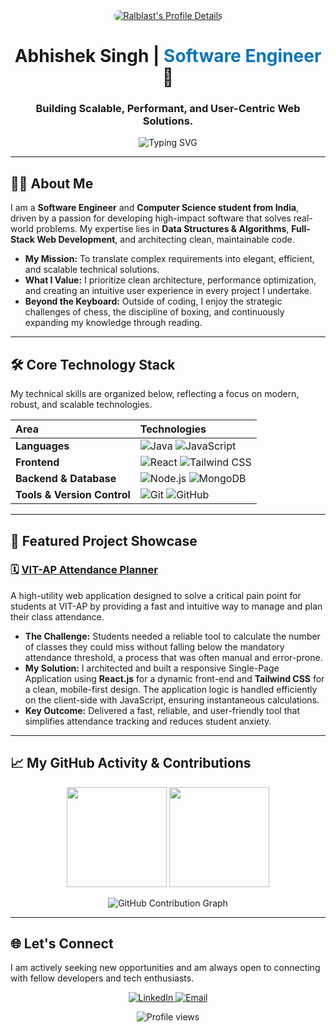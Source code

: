 <div align="center">
  <a href="https://github.com/Ralblast">
    <img src="https://github-profile-summary-cards.vercel.app/api/cards/profile-details?username=Ralblast&theme=github_dark" alt="Ralblast's Profile Details" style="border-radius:10px;"/>
  </a>
</div>

<div align="center">
  <h1>Abhishek Singh | <span style="color:#0E75B6;">Software Engineer</span> 🚀</h1>
  <h3>Building Scalable, Performant, and User-Centric Web Solutions.</h3>
</div>

<p align="center">
  <img src="https://readme-typing-svg.herokuapp.com?font=JetBrains+Mono&weight=600&size=24&pause=1000&color=0E75B6&center=true&vCenter=true&width=490&lines=Full+Stack+Developer;Java+%7C+React+%7C+DSA+Lover;Always+Learning+and+Building" alt="Typing SVG" />
</p>

---

## 👨‍💻 About Me

I am a **Software Engineer** and **Computer Science student from India**, driven by a passion for developing high-impact software that solves real-world problems. My expertise lies in **Data Structures & Algorithms**, **Full-Stack Web Development**, and architecting clean, maintainable code.

-   **My Mission:** To translate complex requirements into elegant, efficient, and scalable technical solutions.
-   **What I Value:** I prioritize clean architecture, performance optimization, and creating an intuitive user experience in every project I undertake.
-   **Beyond the Keyboard:** Outside of coding, I enjoy the strategic challenges of chess, the discipline of boxing, and continuously expanding my knowledge through reading.

---

## 🛠️ Core Technology Stack

My technical skills are organized below, reflecting a focus on modern, robust, and scalable technologies.

<div align="center">

| Area | Technologies |
| :--- | :--- |
| **Languages** | <img src="https://img.shields.io/badge/Java-ED8B00?style=for-the-badge&logo=java&logoColor=white" alt="Java"/> <img src="https://img.shields.io/badge/JavaScript-F7DF1E?style=for-the-badge&logo=javascript&logoColor=black" alt="JavaScript"/> |
| **Frontend** | <img src="https://img.shields.io/badge/React-20232A?style=for-the-badge&logo=react&logoColor=61DAFB" alt="React"/> <img src="https://img.shields.io/badge/Tailwind_CSS-38B2AC?style=for-the-badge&logo=tailwind-css&logoColor=white" alt="Tailwind CSS"/> |
| **Backend & Database** | <img src="https://img.shields.io/badge/Node.js-339933?style=for-the-badge&logo=node.js&logoColor=white" alt="Node.js"/> <img src="https://img.shields.io/badge/MongoDB-47A248?style=for-the-badge&logo=mongodb&logoColor=white" alt="MongoDB"/> |
| **Tools & Version Control**| <img src="https://img.shields.io/badge/Git-F05032?style=for-the-badge&logo=git&logoColor=white" alt="Git"/> <img src="https://img.shields.io/badge/GitHub-181717?style=for-the-badge&logo=github&logoColor=white" alt="GitHub"/> |

</div>

---

## 📌 Featured Project Showcase

### 🗓️ [VIT-AP Attendance Planner](https://vit-ap-attendance-planner.vercel.app/)

A high-utility web application designed to solve a critical pain point for students at VIT-AP by providing a fast and intuitive way to manage and plan their class attendance.

-   **The Challenge:** Students needed a reliable tool to calculate the number of classes they could miss without falling below the mandatory attendance threshold, a process that was often manual and error-prone.
-   **My Solution:** I architected and built a responsive Single-Page Application using **React.js** for a dynamic front-end and **Tailwind CSS** for a clean, mobile-first design. The application logic is handled efficiently on the client-side with JavaScript, ensuring instantaneous calculations.
-   **Key Outcome:** Delivered a fast, reliable, and user-friendly tool that simplifies attendance tracking and reduces student anxiety.

---

## 📈 My GitHub Activity & Contributions

<p align="center">
  <img src="https://github-readme-stats.vercel.app/api?username=Ralblast&show_icons=true&theme=tokyonight&hide_border=true&border_radius=10&count_private=true" height="160px" />
  <img src="https://streak-stats.demolab.com?user=Ralblast&theme=tokyonight&hide_border=true&border_radius=10" height="160px" />
</p>
<p align="center">
  <img src="https://github-contributor-graph.vercel.app/api?username=Ralblast&theme=github_dark&hide_border=true" alt="GitHub Contribution Graph"/>
</p>

---

## 🌐 Let's Connect

I am actively seeking new opportunities and am always open to connecting with fellow developers and tech enthusiasts.

<p align="center">
  <a href="https://www.linkedin.com/in/abhisheksingh7566" target="_blank">
    <img src="https://img.shields.io/badge/LinkedIn-0A66C2?style=for-the-badge&logo=linkedin&logoColor=white" alt="LinkedIn"/>
  </a>
  <a href="mailto:abhisheksingh708226@gmail.com" target="_blank">
    <img src="https://img.shields.io/badge/Email-D14836?style=for-the-badge&logo=gmail&logoColor=white" alt="Email"/>
  </a>
</p>

<p align="center">
  <img src="https://komarev.com/ghpvc/?username=Ralblast&color=0E75B6&style=flat-square&label=Profile+Views" alt="Profile views"/>
</p>
